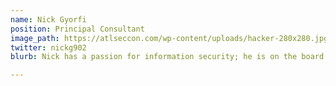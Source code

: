 ```yaml
---
name: Nick Gyorfi
position: Principal Consultant
image_path: https://atlseccon.com/wp-content/uploads/hacker-280x280.jpg
twitter: nickg902
blurb: Nick has a passion for information security; he is on the board of directors for the Atlantic Security Conference (AtlSecCon) and helps spread knowledge though community events, such as the Halifax Area Security Klatch (HASK), BSides Halifax and DC902. Check out what I am reading on <a href="https://www.goodreads.com/user/show/72735131-nickg902" target="_blank">GoodReads</a>

---
```

